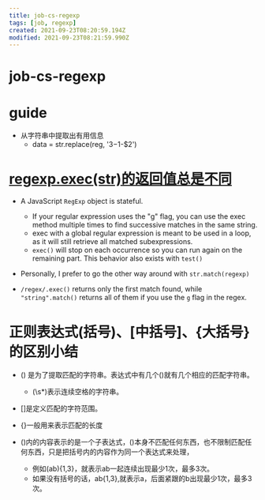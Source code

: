 ```yaml
---
title: job-cs-regexp
tags: [job, regexp]
created: 2021-09-23T08:20:59.194Z
modified: 2021-09-23T08:21:59.990Z
---
```


# job-cs-regexp

# guide

- 从字符串中提取出有用信息
  - data = str.replace(reg, '$3-$1-$2')

# [regexp.exec(str)的返回值总是不同](https://stackoverflow.com/questions/11477415)
- A JavaScript `RegExp` object is stateful.
  - If your regular expression uses the "g" flag, you can use the exec method multiple times to find successive matches in the same string.
  - exec with a global regular expression is meant to be used in a loop, as it will still retrieve all matched subexpressions.
  - `exec()` will stop on each occurrence so you can run again on the remaining part. This behavior also exists with `test()`

- Personally, I prefer to go the other way around with `str.match(regexp)`

- `/regex/.exec()` returns only the first match found, while `"string".match()` returns all of them if you use the `g` flag in the regex.

# 正则表达式(括号)、[中括号]、{大括号}的区别小结

- () 是为了提取匹配的字符串。表达式中有几个()就有几个相应的匹配字符串。
  - (\s*)表示连续空格的字符串。
- []是定义匹配的字符范围。
- {}一般用来表示匹配的长度

- ()内的内容表示的是一个子表达式，()本身不匹配任何东西，也不限制匹配任何东西，只是把括号内的内容作为同一个表达式来处理，
  - 例如(ab){1,3}，就表示ab一起连续出现最少1次，最多3次。
  - 如果没有括号的话，ab{1,3},就表示a，后面紧跟的b出现最少1次，最多3次。
